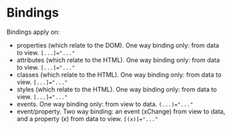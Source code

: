 # Bindings

Bindings apply on:

* properties (which relate to the DOM).
  One way binding only: from data to view.
  `[...]="..."`
* attributes (which relate to the HTML).
  One way binding only: from data to view.
  `[...]="..."`
* classes (which relate to the HTML).
  One way binding only: from data to view.
  `[...]="..."`
* styles (which relate to the HTML).
  One way binding only: from data to view.
  `[...]="..."`
* events.
  One way binding only: from view to data.
  `(...)="..."`
* event/property.
  Two way binding: an event (xChange) from view to data, and a property (x) from data to view.
  `[(x)]="..."`

